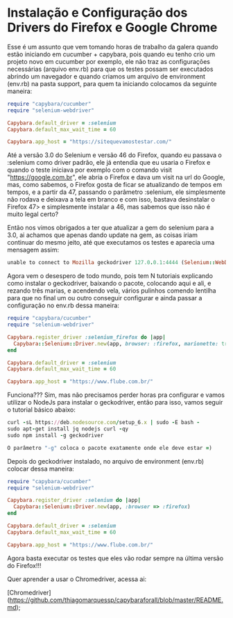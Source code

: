 # Instalação e Configuração dos Drivers do Firefox e Google Chrome

Esse é um assunto que vem tomando horas de trabalho da galera quando estão iniciando em cucumber + capybara, pois quando eu tenho crio um projeto novo em cucumber por exemplo, ele não traz as configurações necessárias (arquivo env.rb) para que os testes possam ser executados abrindo um navegador e quando criamos um arquivo de environment (env.rb) na pasta support, para quem ta iniciando colocamos da seguinte maneira:

```ruby
require "capybara/cucumber"
require "selenium-webdriver"

Capybara.default_driver = :selenium
Capybara.default_max_wait_time = 60

Capybara.app_host = "https://sitequevamostestar.com/"
```
Até a versão 3.0 do Selenium e versão 46 do Firefox, quando eu passava o :selenium como driver padrão, ele já entendia que eu usaria o Firefox e quando o teste iniciava por exemplo com o comando visit "https://google.com.br", ele abria o Firefox e dava um visit na url do Google, mas, como sabemos, o Firefox gosta de ficar se atualizando de tempos em tempos, e a partir da 47, passando o parâmetro :selenium, ele simplesmente não rodava e deixava a tela em branco e com isso, bastava desinstalar o Firefox 47> e simplesmente instalar a 46, mas sabemos que isso não é muito legal certo?

Então nos vimos obrigados a ter que atualizar a gem do selenium para a 3.0, ai achamos que apenas dando update na gem, as coisas iriam continuar do mesmo jeito, até que executamos os testes e aparecia uma mensagem assim:

```ruby
unable to connect to Mozilla geckodriver 127.0.0.1:4444 (Selenium::WebDriver::Error::WebDriverError)
```
Agora vem o desespero de todo mundo, pois tem N tutoriais explicando como instalar o geckodriver, baixando o pacote, colocando aqui e ali, e rezando três marias, e acendendo vela, vários pulinhos comendo lentilha para que no final um ou outro conseguir configurar e ainda passar a configuração no env.rb dessa maneira:

```ruby
require "capybara/cucumber"
require "selenium-webdriver"

Capybara.register_driver :selenium_firefox do |app|
  Capybara::Selenium::Driver.new(app, browser: :firefox, marionette: true)
end

Capybara.default_driver = :selenium
Capybara.default_max_wait_time = 60

Capybara.app_host = "https://www.flube.com.br/"
```

Funciona??? Sim, mas não precisamos perder horas pra configurar e vamos utilizar o NodeJs para instalar o geckodriver, então para isso, vamos seguir o tutorial básico abaixo:

```ruby
curl -sL https://deb.nodesource.com/setup_6.x | sudo -E bash -
sudo apt-get install jq nodejs curl -qy
sudo npm install -g geckodriver

O parâmetro "-g" coloca o pacote exatamente onde ele deve estar =)
```
Depois do geckodriver instalado, no arquivo de environment (env.rb) colocar dessa maneira:

```ruby
require "capybara/cucumber"
require "selenium-webdriver"

Capybara.register_driver :selenium do |app|
  Capybara::Selenium::Driver.new(app, :browser => :firefox)
end

Capybara.default_driver = :selenium
Capybara.default_max_wait_time = 60

Capybara.app_host = "https://www.flube.com.br/"
```

Agora basta executar os testes que eles vão rodar sempre na última versão do Firefox!!!

Quer aprender a usar o Chromedriver, acessa ai:

[Chromedriver] (https://github.com/thiagomarquessp/capybaraforall/blob/master/README.md);
